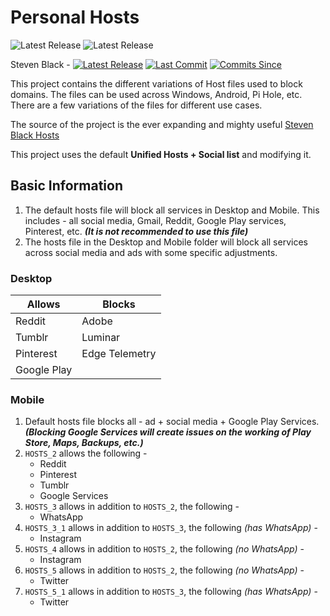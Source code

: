 ﻿# Personal Hosts
![Latest Release](https://img.shields.io/badge/Latest%20Release-0.1-blue?style=for-the-badge) ![Latest Release](https://img.shields.io/badge/Last%20Update-6th%20June%2C%202022-yellowgreen?style=for-the-badge)

Steven Black - 
[![Latest Release](https://img.shields.io/github/release/StevenBlack/hosts.svg?style=flat-square)](https://github.com/StevenBlack/hosts/releases) [![Last Commit](https://img.shields.io/github/last-commit/StevenBlack/hosts.svg?style=flat-square)](https://github.com/StevenBlack/hosts/commits/master) [![Commits Since](https://img.shields.io/github/commits-since/StevenBlack/hosts/latest.svg?style=flat-square)](https://github.com/StevenBlack/hosts/commits/master)

This project contains the different variations of Host files used to block domains. The files can be used across Windows, Android, Pi Hole, etc. There are a few variations of the files for different use cases.

The source of the project is the ever expanding and mighty useful [Steven Black Hosts](https://github.com/StevenBlack/hosts)

This project uses the default **Unified Hosts + Social list** and modifying it.

## Basic Information

1. The default hosts file will block all services in Desktop and Mobile. This includes - all social media, Gmail, Reddit, Google Play services, Pinterest, etc. 
***(It is not recommended to use this file)***
2. The hosts file in the Desktop and Mobile folder will block all services across social media and ads with some specific adjustments.

### Desktop
| **Allows**  | **Blocks**     |
|-------------|----------------|
| Reddit      | Adobe          |
| Tumblr      | Luminar        |
| Pinterest   | Edge Telemetry |
| Google Play |                |

### Mobile
1. Default hosts file blocks all - ad + social media + Google Play Services. 
***(Blocking Google Services will create issues on the working of Play Store, Maps, Backups, etc.)***
2. `HOSTS_2` allows the following - 
	* Reddit
	* Pinterest
	* Tumblr
	* Google Services
3. `HOSTS_3` allows in addition to `HOSTS_2`, the following - 
	* WhatsApp
4. `HOSTS_3_1` allows in addition to `HOSTS_3`, the following *(has WhatsApp)* - 
	* Instagram
5. `HOSTS_4` allows in addition to `HOSTS_2`, the following *(no WhatsApp)* - 
	* Instagram
6. `HOSTS_5` allows in addition to `HOSTS_2`, the following *(no WhatsApp)* - 
	* Twitter
7. `HOSTS_5_1` allows in addition to `HOSTS_3`, the following *(has WhatsApp)* - 
	* Twitter

